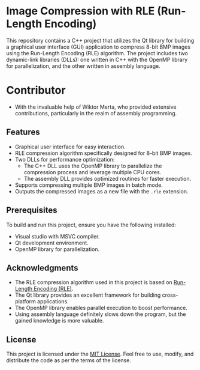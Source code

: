 # Image Compression with RLE (Run-Length Encoding)

This repository contains a C++ project that utilizes the Qt library for building a graphical user interface (GUI) application to compress 8-bit BMP images using the Run-Length Encoding (RLE) algorithm. The project includes two dynamic-link libraries (DLLs): one written in C++ with the OpenMP library for parallelization, and the other written in assembly language.

# Contributor
- With the invaluable help of Wiktor Merta, who provided extensive contributions, particularly in the realm of assembly programming.

## Features

- Graphical user interface for easy interaction.
- RLE compression algorithm specifically designed for 8-bit BMP images.
- Two DLLs for performance optimization:
  - The C++ DLL uses the OpenMP library to parallelize the compression process and leverage multiple CPU cores.
  - The assembly DLL provides optimized routines for faster execution.
- Supports compressing multiple BMP images in batch mode.
- Outputs the compressed images as a new file with the `.rle` extension.

## Prerequisites

To build and run this project, ensure you have the following installed:

- Visual studio with MSVC compiler.
- Qt development environment.
- OpenMP library for parallelization.

## Acknowledgments

- The RLE compression algorithm used in this project is based on [Run-Length Encoding (RLE)](https://en.wikipedia.org/wiki/Run-length_encoding).
- The Qt library provides an excellent framework for building cross-platform applications.
- The OpenMP library enables parallel execution to boost performance.
- Using assembly language definitely slows down the program, but the gained knowledge is more valuable.

## License

This project is licensed under the [MIT License](LICENSE). Feel free to use, modify, and distribute the code as per the terms of the license.
